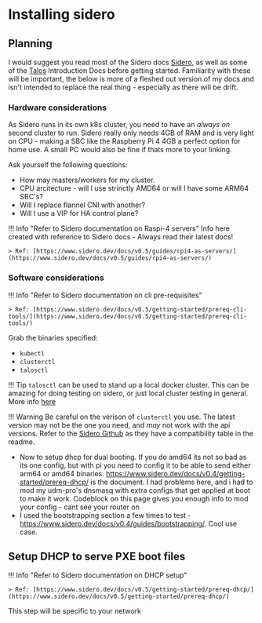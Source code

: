 # Installing sidero

## Planning
I would suggest you read most of the Sidero docs [Sidero](https://sidero.dev/), as well as some of the [Talos](https://talos.dev) Introduction Docs before getting started.
Familiarity with these will be important, the below is more of a fleshed out version of my docs and isn't intended to replace the real thing - especially as there will be drift.

### Hardware considerations

As Sidero runs in its own k8s cluster, you need to have an *always on* second cluster to run.  Sidero really only needs 4GB of RAM and is very light on CPU - making a SBC like the Raspberry Pi 4 4GB a perfect option for home use.  A small PC would also be fine if thats more to your linking.

Ask yourself the following questions:

* How may masters/workers for my cluster.
* CPU arcitecture - will I use strinctly AMD64 or will I have some ARM64 SBC's?
* Will I replace flannel CNI with another?
* Will I use a VIP for HA control plane?


!!! Info "Refer to Sidero documentation on Raspi-4 servers"
    Info here created with reference to Sidero docs - Always read their latest docs!

    > Ref: [https://www.sidero.dev/docs/v0.5/guides/rpi4-as-servers/](https://www.sidero.dev/docs/v0.5/guides/rpi4-as-servers/)

### Software considerations

!!! Info "Refer to Sidero documentation on cli pre-requisites"

    > Ref: [https://www.sidero.dev/docs/v0.5/getting-started/prereq-cli-tools/](https://www.sidero.dev/docs/v0.5/getting-started/prereq-cli-tools/)

Grab the binaries specified:

* `kubectl`
* `clusterctl`
* `talosctl`

!!! Tip
    `talosctl` can be used to stand up a local docker cluster.  This can be amazing for doing testing on sidero, or just local cluster testing in general.  More info [here](talos-dev-cluster.md)

!!! Warning
    Be careful on the verison of `clusterctl` you use.  The latest version may not be the one you need, and *may* not work with the api versions.  Refer to the [Sidero Github](https://github.com/siderolabs/sidero) as they have a compatibility table in the readme.


* Now to setup dhcp for dual booting.  If you do amd64 its not so bad as its one config, but with pi you need to config it to be able to send either arm64 or amd64 binaries.  https://www.sidero.dev/docs/v0.4/getting-started/prereq-dhcp/ is the document.  I had problems here, and i had to mod my udm-pro's dnsmasq with extra configs that get applied at boot to make it work. Codeblock on this page gives you enough info to mod your config - cant see your router on
* I used the bootstrapping section a few times to test - https://www.sidero.dev/docs/v0.4/guides/bootstrapping/.  Cool use case.

## Setup DHCP to serve PXE boot files

!!! Info "Refer to Sidero documentation on DHCP setup"

    > Ref: [https://www.sidero.dev/docs/v0.5/getting-started/prereq-dhcp/](https://www.sidero.dev/docs/v0.5/getting-started/prereq-dhcp/)

This step will be specific to your network
